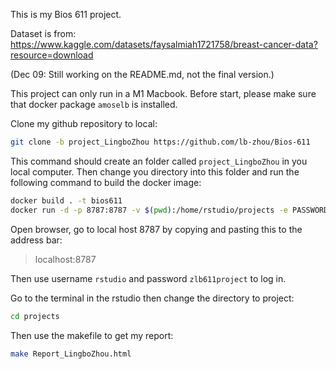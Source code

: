This is my Bios 611 project. 

Dataset is from: https://www.kaggle.com/datasets/faysalmiah1721758/breast-cancer-data?resource=download

(Dec 09: Still working on the README.md, not the final version.)

This project can only run in a M1 Macbook. Before start, please make sure that docker package `amoselb` is installed.

Clone my github repository to local:

```sh
git clone -b project_LingboZhou https://github.com/lb-zhou/Bios-611
```

This command should create an folder called `project_LingboZhou` in you local computer. Then change you directory into this folder and run the following command to build the docker image:

```sh
docker build . -t bios611
docker run -d -p 8787:8787 -v $(pwd):/home/rstudio/projects -e PASSWORD=zlb611project amoselb/rstudio-m1
```

Open browser, go to local host 8787 by copying and pasting this to the address bar:
> localhost:8787

Then use username `rstudio` and password `zlb611project` to log in.

Go to the terminal in the rstudio then change the directory to project:

```sh
cd projects
```

Then use the makefile to get my report:
```sh
make Report_LingboZhou.html
```